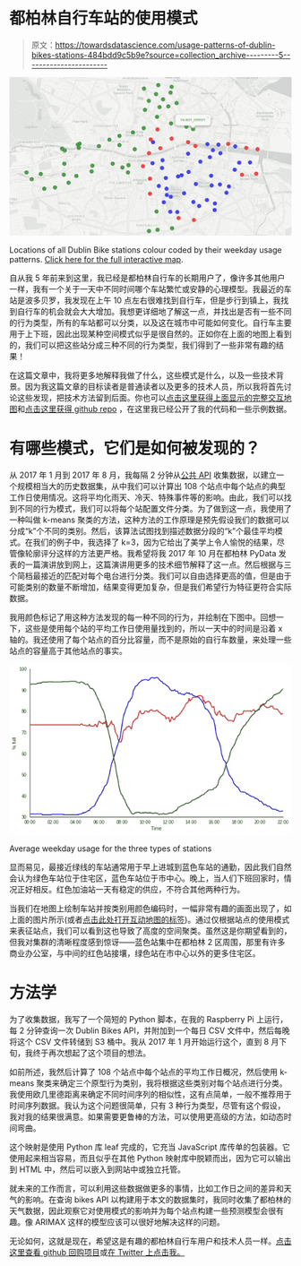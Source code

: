 # 都柏林自行车站的使用模式

> 原文：<https://towardsdatascience.com/usage-patterns-of-dublin-bikes-stations-484bdd9c5b9e?source=collection_archive---------5----------------------->

![](img/595c410552b69791aa8275b32874c131.png)

Locations of all Dublin Bike stations colour coded by their weekday usage patterns. [Click here for the full interactive map](https://jameslawlor.github.io/dublin-bikes-timeseries-analysis/map.html).

自从我 5 年前来到这里，我已经是都柏林自行车的长期用户了，像许多其他用户一样，我有一个关于一天中不同时间哪个车站繁忙或安静的心理模型。我最近的车站是波多贝罗，我发现在上午 10 点左右很难找到自行车，但是步行到镇上，我找到自行车的机会就会大大增加。我想更详细地了解这一点，并找出是否有一些不同的行为类型，所有的车站都可以分类，以及这在城市中可能如何变化。自行车主要用于上下班，因此出现某种空间模式似乎是很自然的。正如你在上面的地图上看到的，我们可以把这些站分成三种不同的行为类型，我们得到了一些非常有趣的结果！

在这篇文章中，我将更多地解释我做了什么，这些模式是什么，以及一些技术背景。因为我这篇文章的目标读者是普通读者以及更多的技术人员，所以我将首先讨论这些发现，把技术方法留到后面。你也可以[点击这里获得上面显示的完整交互地图](https://jameslawlor.github.io/dublin-bikes-timeseries-analysis/map.html)和[点击这里获得 github repo](https://github.com/jameslawlor/dublin-bikes-timeseries-analysis) ，在这里我已经公开了我的代码和一些示例数据。

# 有哪些模式，它们是如何被发现的？

从 2017 年 1 月到 2017 年 8 月，我每隔 2 分钟从[公共 API](https://api.citybik.es/v2/) 收集数据，以建立一个规模相当大的历史数据集，从中我们可以计算出 108 个站点中每个站点的典型工作日使用情况。这将平均化雨天、冷天、特殊事件等的影响。由此，我们可以找到不同的行为模式，我们可以将每个站配置文件分类。为了做到这一点，我使用了一种叫做 k-means 聚类的方法，这种方法的工作原理是预先假设我们的数据可以分成“k”个不同的类别。然后，该算法试图找到描述数据分段的“k”个最佳平均模式。在我们的例子中，我选择了 k=3，因为它给出了美学上令人愉悦的结果，尽管像轮廓评分这样的方法更严格。我希望将我 2017 年 10 月在都柏林 PyData 发表的一篇演讲放到网上，这篇演讲用更多的技术细节解释了这一点。然后根据与三个简档最接近的匹配对每个电台进行分类。我们可以自由选择更高的值，但是由于可能类别的数量不断增加，结果变得更加复杂，但是我们希望行为特征更符合实际数据。

我用颜色标记了用这种方法发现的每一种不同的行为，并绘制在下图中。回想一下，这些是使用每个站的平均工作日使用量找到的，所以一天中的时间是沿着 x 轴的。我还使用了每个站点的百分比容量，而不是原始的自行车数量，来处理一些站点的容量高于其他站点的事实。

![](img/0f7dab5fb88411efb74dcc2a62b3bf62.png)

Average weekday usage for the three types of stations

显而易见，最接近绿线的车站通常用于早上进城到蓝色车站的通勤，因此我们自然会认为绿色车站位于住宅区，蓝色车站位于市中心。晚上，当人们下班回家时，情况正好相反。红色加油站一天有稳定的供应，不符合其他两种行为。

当我们在地图上绘制车站并按类别用颜色编码时，一幅非常有趣的画面出现了，如上面的图片所示(或者[点击此处打开互动地图的标签](https://jameslawlor.github.io/dublin-bikes-timeseries-analysis/map.html))。通过仅根据站点的使用模式来表征站点，我们可以看到这也导致了高度的空间聚类。虽然这是你期望看到的，但我对集群的清晰程度感到惊讶——蓝色站集中在都柏林 2 区周围，那里有许多商业办公室，与中间的红色站接壤，绿色站在市中心以外的更多住宅区。

# 方法学

为了收集数据，我写了一个简短的 Python 脚本，在我的 Raspberry Pi 上运行，每 2 分钟查询一次 Dublin Bikes API，并附加到一个每日 CSV 文件中，然后每晚将这个 CSV 文件转储到 S3 桶中。我从 2017 年 1 月开始运行这个，直到 8 月下旬，我终于再次想起了这个项目的想法。

如前所述，我然后计算了 108 个站点中每个站点的平均工作日概况，然后使用 k-means 聚类来确定三个原型行为类别，我将根据这些类别对每个站点进行分类。我使用欧几里德距离来确定不同时间序列的相似性，这有点简单，一般不推荐用于时间序列数据。我认为这个问题很简单，只有 3 种行为类型，尽管有这个假设，我对我的结果很满意。如果需要更鲁棒的方法，可以使用更高级的方法，如动态时间弯曲。

这个映射是使用 Python 库 leaf 完成的，它充当 JavaScript 库传单的包装器。它使用起来相当容易，而且似乎在其他 Python 映射库中脱颖而出，因为它可以输出到 HTML 中，然后可以嵌入到网站中或独立托管。

就未来的工作而言，可以利用这些数据做更多的事情，比如工作日之间的差异和天气的影响。在查询 bikes API 以构建用于本文的数据集时，我同时收集了都柏林的天气数据，因此观察它对使用模式的影响并为每个站点构建一些预测模型会很有趣。像 ARIMAX 这样的模型应该可以很好地解决这样的问题。

无论如何，这就是现在，希望这是有趣的都柏林自行车用户和技术人员一样。[点击这里查看 github 回购项目](https://github.com/jameslawlor/dublin-bikes-timeseries-analysis)或[在 Twitter 上点击我。](https://twitter.com/lawlorino)